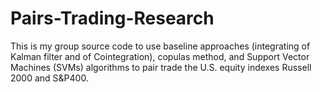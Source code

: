 # Pairs-Trading-Research
This is my group source code to use baseline approaches (integrating of Kalman filter and of Cointegration), copulas method, and Support Vector Machines (SVMs) algorithms to pair trade the U.S. equity indexes Russell 2000 and S&amp;P400. 
